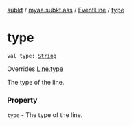 [subkt](../../index.md) / [myaa.subkt.ass](../index.md) / [EventLine](index.md) / [type](./type.md)

# type

`val type: `[`String`](https://kotlinlang.org/api/latest/jvm/stdlib/kotlin/-string/index.html)

Overrides [Line.type](../-line/type.md)

The type of the line.

### Property

`type` - The type of the line.